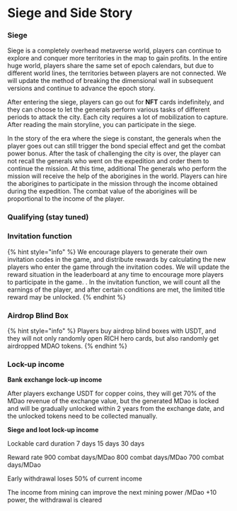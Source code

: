 # Siege and Side Story

### Siege

Siege is a completely overhead metaverse world, players can continue to explore and conquer more territories in the map to gain profits. In the entire huge world, players share the same set of epoch calendars, but due to different world lines, the territories between players are not connected. We will update the method of breaking the dimensional wall in subsequent versions and continue to advance the epoch story.

&#x20;

After entering the siege, players can go out for **NFT** cards indefinitely, and they can choose to let the generals perform various tasks of different periods to attack the city. Each city requires a lot of mobilization to capture. After reading the main storyline, you can participate in the siege.

&#x20;

In the story of the era where the siege is constant, the generals when the player goes out can still trigger the bond special effect and get the combat power bonus. After the task of challenging the city is over, the player can not recall the generals who went on the expedition and order them to continue the mission. At this time, additional The generals who perform the mission will receive the help of the aborigines in the world. Players can hire the aborigines to participate in the mission through the income obtained during the expedition. The combat value of the aborigines will be proportional to the income of the player.



### Qualifying (stay tuned)

### Invitation function

{% hint style="info" %}
We encourage players to generate their own invitation codes in the game, and distribute rewards by calculating the new players who enter the game through the invitation codes. We will update the reward situation in the leaderboard at any time to encourage more players to participate in the game. . In the invitation function, we will count all the earnings of the player, and after certain conditions are met, the limited title reward may be unlocked.
{% endhint %}

### Airdrop Blind Box

{% hint style="info" %}
Players buy airdrop blind boxes with USDT, and they will not only randomly open RICH hero cards, but also randomly get airdropped MDAO tokens.
{% endhint %}

### Lock-up income

**Bank exchange lock-up income**

After players exchange USDT for copper coins, they will get 70% of the MDao revenue of the exchange value, but the generated MDao is locked and will be gradually unlocked within 2 years from the exchange date, and the unlocked tokens need to be collected manually.

**Siege and loot lock-up income**

Lockable card duration 7 days 15 days 30 days

Reward rate 900 combat days/MDao 800 combat days/MDao 700 combat days/MDao

Early withdrawal loses 50% of current income

The income from mining can improve the next mining power /MDao +10 power, the withdrawal is cleared

